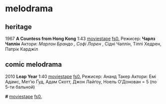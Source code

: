 # melodrama

## heritage

1967 **A Countess from Hong Kong** 1:43
[moviestape](http://moviestape.net/katalog_filmiv/komedija/12743-grafinya-z-gonkongu.html)
[fs0.](http://fs0.moviestape.net/stream.php?name=films/A.Countess.from.Hong.Kong.mp4)
Режисер: **Чарлз Чаплін**
Актори: _Марлон Брандо , Софі Лорен_ , Сідні Чаплін, Тіппі Хедрен, Патрік Карджіл 

## comic melodrama

2010 **Leap Year** 1:40
[moviestape](http://moviestape.net/katalog_filmiv/komedija/980-zamizh-u-vysokosnyj-rik.html)
[fs0.](http://fs0.moviestape.net/stream.php?name=films/Leap.Year.mp4)
Режисер: Ананд Такер
Актори: Емі Адамс, Мет’ю Ґуд, Адам Скотт, Джон Лайґоу, Ноель О’Донован 
= 5 (по 5-ти бальной)

  **#**
[moviestape]()
[fs0.]()

